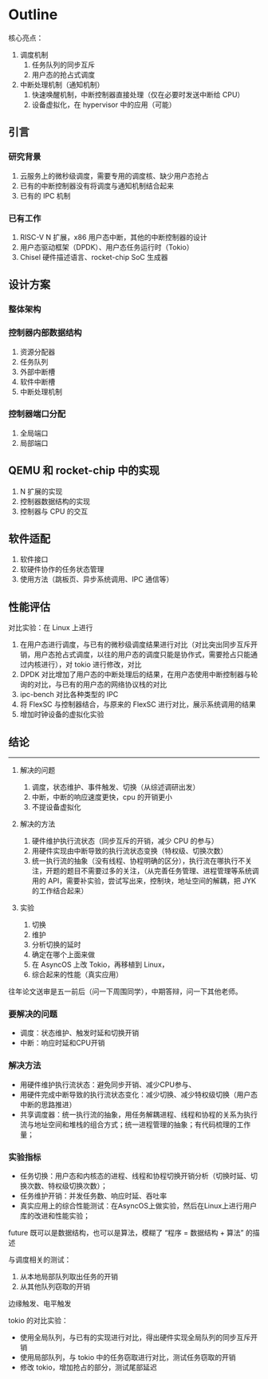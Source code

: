 # Outline

核心亮点：

1. 调度机制
   1. 任务队列的同步互斥
   2. 用户态的抢占式调度
2. 中断处理机制（通知机制）
   1. 快速唤醒机制，中断控制器直接处理（仅在必要时发送中断给 CPU）
   2. 设备虚拟化，在 hypervisor 中的应用（可能）

## 引言

### 研究背景

1. 云服务上的微秒级调度，需要专用的调度核、缺少用户态抢占
2. 已有的中断控制器没有将调度与通知机制结合起来
3. 已有的 IPC 机制

### 已有工作

1. RISC-V N 扩展，x86 用户态中断，其他的中断控制器的设计
2. 用户态驱动框架（DPDK）、用户态任务运行时（Tokio）
3. Chisel 硬件描述语言、rocket-chip SoC 生成器

## 设计方案

### 整体架构

### 控制器内部数据结构

1. 资源分配器
2. 任务队列
3. 外部中断槽
4. 软件中断槽
5. 中断处理机制

### 控制器端口分配

1. 全局端口
2. 局部端口

## QEMU 和 rocket-chip 中的实现

1. N 扩展的实现
2. 控制器数据结构的实现
3. 控制器与 CPU 的交互

## 软件适配

1. 软件接口
2. 软硬件协作的任务状态管理
3. 使用方法（跳板页、异步系统调用、IPC 通信等）

## 性能评估

对比实验：在 Linux 上进行

1. 在用户态进行调度，与已有的微秒级调度结果进行对比（对比突出同步互斥开销，用户态抢占式调度，以往的用户态的调度只能是协作式，需要抢占只能通过内核进行），对 tokio 进行修改，对比
2. DPDK 对比增加了用户态的中断处理后的结果，在用户态使用中断控制器与轮询的对比，与已有的用户态的网络协议栈的对比
3. ipc-bench 对比各种类型的 IPC
4. 将 FlexSC 与控制器结合，与原来的 FlexSC 进行对比，展示系统调用的结果
5. 增加时钟设备的虚拟化实验

## 结论

----------------------

1. 解决的问题
   1. 调度，状态维护、事件触发、切换（从综述调研出发）
   2. 中断，中断的响应速度更快，cpu 的开销更小
   3. 不提设备虚拟化

1. 解决的方法
   1. 硬件维护执行流状态（同步互斥的开销，减少 CPU 的参与）
   2. 用硬件实现由中断导致的执行流状态变换（特权级、切换次数）
   3. 统一执行流的抽象（没有线程、协程明确的区分），执行流在哪执行不关注，开题的题目不需要过多的关注，（从完善任务管理、进程管理等系统调用的 API，需要补实验，尝试写出来，控制块，地址空间的解耦，把 JYK 的工作结合起来）

1. 实验
   1. 切换
   2. 维护
   3. 分析切换的延时
   4. 确定在哪个上面来做
   5. 在 AsyncOS 上改 Tokio，再移植到 Linux，
   6. 综合起来的性能（真实应用）

往年论文送审是五一前后（问一下周围同学），中期答辩，问一下其他老师。

### 要解决的问题

- 调度：状态维护、触发时延和切换开销
- 中断：响应时延和CPU开销

### 解决方法

- 用硬件维护执行流状态：避免同步开销、减少CPU参与、
- 用硬件完成中断导致的执行流状态变化：减少切换、减少特权级切换（用户态中断的思路推进）
- 共享调度器：统一执行流的抽象，用任务解耦进程、线程和协程的关系为执行流与地址空间和堆栈的组合方式；统一进程管理的抽象；有代码梳理的工作量；

### 实验指标

- 任务切换：用户态和内核态的进程、线程和协程切换开销分析（切换时延、切换次数、特权级切换次数）；
- 任务维护开销：并发任务数、响应时延、吞吐率
- 真实应用上的综合性能测试：在AsyncOS上做实验，然后在Linux上进行用户库的改进和性能实验；

future 既可以是数据结构，也可以是算法，模糊了 “程序 = 数据结构 + 算法” 的描述

与调度相关的测试：

1. 从本地局部队列取出任务的开销
2. 从其他队列窃取的开销

边缘触发、电平触发

tokio 的对比实验：

- 使用全局队列，与已有的实现进行对比，得出硬件实现全局队列的同步互斥开销
- 使用局部队列，与 tokio 中的任务窃取进行对比，测试任务窃取的开销
- 修改 tokio，增加抢占的部分，测试尾部延迟
